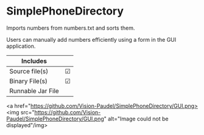 # SimplePhoneDirectory

Imports numbers from numbers.txt and sorts them.

Users can manually add numbers efficiently using a form in the GUI application.


| Includes           |        |
| ------------------ | ------:|
| Source file(s)     |&#9745; |
| Binary File(s)     |&#9745; |
| Runnable Jar File  |        |

<a href="https://github.com/Vision-Paudel/SimplePhoneDirectory/GUI.png><img src="https://github.com/Vision-Paudel/SimplePhoneDirectory/GUI.png" alt="Image could not be displayed"/img></a>
